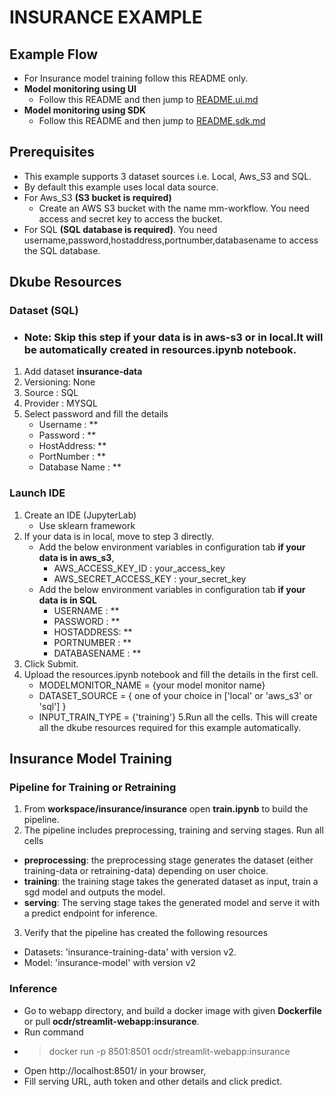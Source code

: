 # INSURANCE EXAMPLE

## Example Flow
- For Insurance model training follow this README only.
- **Model monitoring using UI**
  - Follow this README and then jump to [README.ui.md](https://github.com/pallavi-pannu-oc/model-monitoring/blob/SDK/insurance/README.ui.md)
- **Model monitoring using SDK**
  - Follow this README and then jump to [README.sdk.md](https://github.com/pallavi-pannu-oc/model-monitoring/blob/SDK/insurance/README.sdk.md) 

## Prerequisites
- This example supports 3 dataset sources i.e. Local, Aws_S3 and SQL. 
- By default this example uses local data source.
- For Aws_S3 **(S3 bucket is required)**
  - Create an AWS S3 bucket with the name mm-workflow. You need access and secret key to access the bucket.
- For SQL **(SQL database is required)**. You need username,password,hostaddress,portnumber,databasename to access the SQL database.


## Dkube Resources

### Dataset (SQL)

- ### Note: Skip this step if your data is in aws-s3 or in local.It will be automatically created in resources.ipynb notebook.

1. Add dataset **insurance-data**
2. Versioning: None
3. Source : SQL
4. Provider : MYSQL
5. Select password and fill the details
   - Username : **
   - Password : **
   - HostAddress: **
   - PortNumber : **
   - Database Name : **

### Launch IDE
1. Create an IDE (JupyterLab)
   - Use sklearn framework
2. If your data is in local, move to step 3 directly.
   - Add the below environment variables in configuration tab **if your data is in aws_s3**,
     - AWS_ACCESS_KEY_ID : your_access_key
     - AWS_SECRET_ACCESS_KEY : your_secret_key
   - Add the below environment variables in configuration tab **if your data is in SQL**
      - USERNAME : **
      - PASSWORD : **
      - HOSTADDRESS: **
      - PORTNUMBER : **
      - DATABASENAME : **
3. Click Submit.
4. Upload the resources.ipynb notebook and fill the details in the first cell.
   - MODELMONITOR_NAME = {your model monitor name}
   - DATASET_SOURCE = { one of your choice in ['local' or 'aws_s3' or 'sql'] }
   - INPUT_TRAIN_TYPE = {'training'}
5.Run all the cells. This will create all the dkube resources required for this example automatically.

## Insurance Model Training

### Pipeline for Training or Retraining
1. From **workspace/insurance/insurance** open **train.ipynb** to build the pipeline.
2. The pipeline includes preprocessing, training and serving stages. Run all cells
  - **preprocessing**: the preprocessing stage generates the dataset (either training-data or retraining-data) depending on user choice.
  - **training**: the training stage takes the generated dataset as input, train a sgd model and outputs the model.
  - **serving**: The serving stage takes the generated model and serve it with a predict endpoint for inference. 
3. Verify that the pipeline has created the following resources
  - Datasets: 'insurance-training-data' with version v2.
  - Model: 'insurance-model' with version v2

### Inference
  - Go to webapp directory, and build a docker image with given **Dockerfile** or pull **ocdr/streamlit-webapp:insurance**.
  - Run command  
  - > docker run -p 8501:8501 ocdr/streamlit-webapp:insurance 
  - Open http://localhost:8501/ in your browser,
  - Fill serving URL, auth token and other details and click predict.

